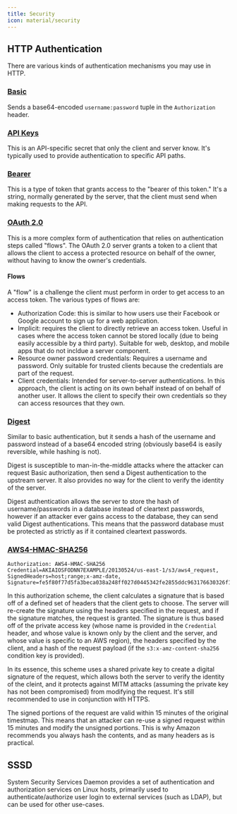 ```yaml
---
title: Security
icon: material/security
---
```


HTTP Authentication
--------------------

There are various kinds of authentication mechanisms you may use in HTTP.

### [Basic](https://swagger.io/docs/specification/authentication/basic-authentication/)

Sends a base64-encoded `username:password` tuple in the `Authorization` header.

### [API Keys](https://swagger.io/docs/specification/authentication/api-keys/)

This is an API-specific secret that only the client and server know. It's typically used to provide authentication to specific API paths.

### [Bearer](https://datatracker.ietf.org/doc/html/rfc6750)

This is a type of token that grants access to the "bearer of this token." It's a string, normally generated by the server, that the client must send when making requests to the API.

### [OAuth 2.0](https://swagger.io/docs/specification/authentication/oauth2/)

This is a more complex form of authentication that relies on authentication steps called "flows". The OAuth 2.0 server grants a token to a client that allows the client to access a protected resource on behalf of the owner, without having to know the owner's credentials.

#### Flows

A "flow" is a challenge the client must perform in order to get access to an access token. The various types of flows are:

- Authorization Code: this is similar to how users use their Facebook or Google account to sign up for a web application.
- Implicit: requires the client to directly retrieve an access token. Useful in cases where the access token cannot be stored locally (due to being easily accessible by a third party). Suitable for web, desktop, and mobile apps that do not incldue a server component.
- Resource owner password credentials: Requires a username and password. Only suitable for trusted clients because the credentials are part of the request.
- Client credentials: Intended for server-to-server authentications. In this approach, the client is acting on its own behalf instead of on behalf of another user. It allows the client to specify their own credentials so they can access resources that they own.

### [Digest](https://en.wikipedia.org/wiki/Digest_access_authentication)

Similar to basic authentication, but it sends a hash of the username and password instead of a base64 encoded string (obviously base64 is easily reversible, while hashing is not).

Digest is susceptible to man-in-the-middle attacks where the attacker can request Basic authorization, then send a Digest authentication to the upstream server. It also provides no way for the client to verify the identity of the server.

Digest authentication allows the server to store the hash of username/passwords in a database instead of cleartext passwords, however if an attacker ever gains access to the database, they can send valid Digest authentications. This means that the password database must be protected as strictly as if it contained cleartext passwords.

### [AWS4-HMAC-SHA256](https://docs.aws.amazon.com/AmazonS3/latest/API/sigv4-auth-using-authorization-header.html)

```
Authorization: AWS4-HMAC-SHA256
Credential=AKIAIOSFODNN7EXAMPLE/20130524/us-east-1/s3/aws4_request,
SignedHeaders=host;range;x-amz-date,
Signature=fe5f80f77d5fa3beca038a248ff027d0445342fe2855ddc963176630326f1024
```

In this authorization scheme, the client calculates a signature that is based off of a defined set of headers that the client gets to choose. The server will re-create the signature using the headers specified in the request, and if the signature matches, the request is granted. The signature is thus based off of the private access key (whose name is provided in the `Credential` header, and whose value is known only by the client and the server, and whose value is specific to an AWS region), the headers specified by the client, and a hash of the request payload (if the `s3:x-amz-content-sha256` condition key is provided).

In its essence, this scheme uses a shared private key to create a digital signature of the request, which allows both the server to verify the identity of the cleint, and it protects against MITM attacks (assuming the private key has not been compromised) from modifying the request. It's still recommended to use in conjunction with HTTPS.

The signed portions of the request are valid within 15 minutes of the original timestmap. This means that an attacker can re-use a signed request within 15 minutes and modify the unsigned portions. This is why Amazon recommends you always hash the contents, and as many headers as is practical.

SSSD
----

System Security Services Daemon provides a set of authentication and authorization services on Linux hosts, primarily used to authenticate/authorize user login to external services (such as LDAP), but can be used for other use-cases.
